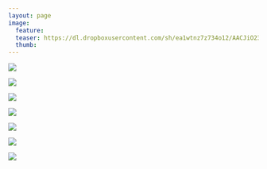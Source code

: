 ```yaml
---
layout: page
image:
  feature:
  teaser: https://dl.dropboxusercontent.com/sh/ea1wtnz7z734o12/AACJiO23bewsJ4azKgAiXSQ4a/luontokuvat/syksy/2/DS31334_-245px.jpg
  thumb:
---
```


[![](https://dl.dropboxusercontent.com/sh/ea1wtnz7z734o12/AAA7vR_Gx0JESrovhaJDCa7Ga/luontokuvat/syksy/2/DS31354-800px.jpg)](https://dl.dropboxusercontent.com/sh/ea1wtnz7z734o12/AADClEkb0fIahFZIyfStSAnXa/luontokuvat/syksy/2/DS31354.jpg)

[![](https://dl.dropboxusercontent.com/sh/ea1wtnz7z734o12/AABS0y3cu-R5x_H370zEUxpxa/luontokuvat/syksy/2/DS31334-800px.jpg)](https://dl.dropboxusercontent.com/sh/ea1wtnz7z734o12/AAAoSHw-7nNl5KHw8LhG_thra/luontokuvat/syksy/2/DS31334.jpg)

[![](https://dl.dropboxusercontent.com/sh/ea1wtnz7z734o12/AAA0ra7C_OYftW2_e2qA3ObAa/luontokuvat/syksy/2/DS31668-800px.jpg)](https://dl.dropboxusercontent.com/sh/ea1wtnz7z734o12/AACBX0oi7BywkdErwmAVwHksa/luontokuvat/syksy/2/DS31668.jpg)

[![](https://dl.dropboxusercontent.com/sh/ea1wtnz7z734o12/AABolP2HdLSAbL6HRKPGMk7pa/luontokuvat/syksy/2/DS31672-800px.jpg)](https://dl.dropboxusercontent.com/sh/ea1wtnz7z734o12/AABIujlyuHHvRUnCLwlMOsaUa/luontokuvat/syksy/2/DS31672.jpg)

[![](https://dl.dropboxusercontent.com/sh/ea1wtnz7z734o12/AACFJSsC5OYQxDAeIr4bv86Ya/luontokuvat/syksy/2/DS31722-800px.jpg)](https://dl.dropboxusercontent.com/sh/ea1wtnz7z734o12/AABJKa2IjDIiz7GWNVV6MHE0a/luontokuvat/syksy/2/DS31722.jpg)

[![](https://dl.dropboxusercontent.com/sh/ea1wtnz7z734o12/AACa3CD4YMksWYhwS5aTfBRfa/luontokuvat/syksy/2/DS31724-800px.jpg)](https://dl.dropboxusercontent.com/sh/ea1wtnz7z734o12/AABAqGAyYeVzXGG4s5n8zXxca/luontokuvat/syksy/2/DS31724.jpg)

[![](https://dl.dropboxusercontent.com/sh/ea1wtnz7z734o12/AACedJauDwL3XJyE9FHxIk6Fa/luontokuvat/syksy/2/DS31725-800px.jpg)](https://dl.dropboxusercontent.com/sh/ea1wtnz7z734o12/AAC7lpZHqWxvDEcfOabPgxDKa/luontokuvat/syksy/2/DS31725.jpg)

